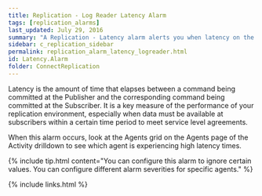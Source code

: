 ```yaml
---
title: Replication - Log Reader Latency Alarm
tags: [replication_alarms]
last_updated: July 29, 2016
summary: "A Replication - Latency alarm alerts you when latency on the Distributor or Log Reader agent exceeds a threshold."
sidebar: c_replication_sidebar
permalink: replication_alarm_latency_logreader.html
id: Latency.Alarm
folder: ConnectReplication
---
```



Latency is the amount of time that elapses between a command being committed at the Publisher and the corresponding command being committed at the Subscriber. It is a key measure of the performance of your replication environment, especially when data must be available at subscribers within a certain time period to meet service level agreements.

When this alarm occurs, look at the Agents grid on the Agents page of the Activity drilldown to see which agent is experiencing high latency times.


{% include tip.html content="You can configure this alarm to ignore certain values. You can configure different alarm severities for specific agents." %}


{% include links.html %}
